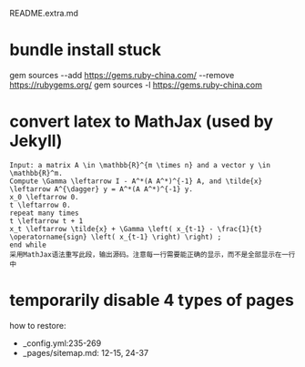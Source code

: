 README.extra.md

# bundle install stuck
gem sources --add https://gems.ruby-china.com/ --remove https://rubygems.org/
gem sources -l https://gems.ruby-china.com


# convert latex to MathJax (used by Jekyll)

```
Input: a matrix A \in \mathbb{R}^{m \times n} and a vector y \in \mathbb{R}^m.   
Compute \Gamma \leftarrow I - A^*(A A^*)^{-1} A, and \tilde{x} \leftarrow A^{\dagger} y = A^*(A A^*)^{-1} y.  
x_0 \leftarrow 0.  
t \leftarrow 0.  
repeat many times  
t \leftarrow t + 1  
x_t \leftarrow \tilde{x} + \Gamma \left( x_{t-1} - \frac{1}{t} \operatorname{sign} \left( x_{t-1} \right) \right) ;  
end while 
采用MathJax语法重写此段，输出源码。注意每一行需要能正确的显示，而不是全部显示在一行中

```

# temporarily disable 4 types of pages

how to restore:
- _config.yml:235-269
- _pages/sitemap.md: 12-15, 24-37